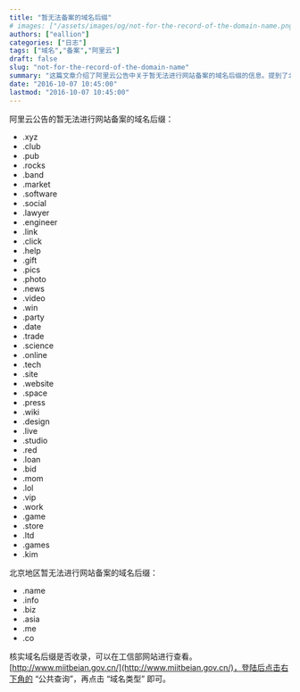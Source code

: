 ```yaml
---
title: "暂无法备案的域名后缀"
# images: ["/assets/images/og/not-for-the-record-of-the-domain-name.png"]
authors: ["eallion"]
categories: ["日志"]
tags: ["域名","备案","阿里云"]
draft: false
slug: "not-for-the-record-of-the-domain-name"
summary: "这篇文章介绍了阿里云公告中关于暂无法进行网站备案的域名后缀的信息。提到了北京地区暂无法进行网站备案的域名后缀，并建议可以在工信部网站的“公共查询”中查看是否收录该域名后缀，具体方法是点击“域名类型”。"
date: "2016-10-07 10:45:00"
lastmod: "2016-10-07 10:45:00"
---
```


阿里云公告的暂无法进行网站备案的域名后缀：

- .xyz
- .club
- .pub
- .rocks
- .band
- .market
- .software
- .social
- .lawyer
- .engineer
- .link
- .click
- .help
- .gift
- .pics
- .photo
- .news
- .video
- .win
- .party
- .date
- .trade
- .science
- .online
- .tech
- .site
- .website
- .space
- .press
- .wiki
- .design
- .live
- .studio
- .red
- .loan
- .bid
- .mom
- .lol
- .vip
- .work
- .game
- .store
- .ltd
- .games
- .kim

北京地区暂无法进行网站备案的域名后缀：

- .name
- .info
- .biz
- .asia
- .me
- .co

核实域名后缀是否收录，可以在工信部网站进行查看。[http://www.miitbeian.gov.cn/](http://www.miitbeian.gov.cn/)，登陆后点击右下角的 “公共查询”，再点击 “域名类型” 即可。
